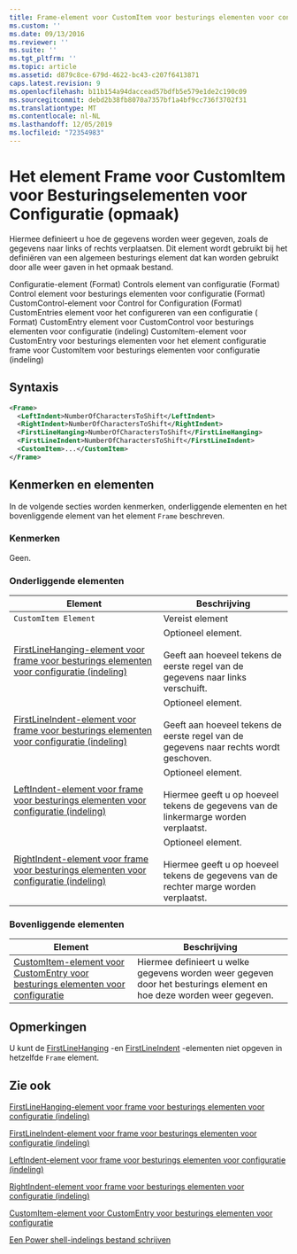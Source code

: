 ```yaml
---
title: Frame-element voor CustomItem voor besturings elementen voor configuratie (indeling) | Microsoft Docs
ms.custom: ''
ms.date: 09/13/2016
ms.reviewer: ''
ms.suite: ''
ms.tgt_pltfrm: ''
ms.topic: article
ms.assetid: d879c8ce-679d-4622-bc43-c207f6413871
caps.latest.revision: 9
ms.openlocfilehash: b11b154a94daccead57bdfb5e579e1de2c190c09
ms.sourcegitcommit: debd2b38fb8070a7357bf1a4bf9cc736f3702f31
ms.translationtype: MT
ms.contentlocale: nl-NL
ms.lasthandoff: 12/05/2019
ms.locfileid: "72354983"
---
```

# <a name="frame-element-for-customitem-for-controls-for-configuration-format"></a>Het element Frame voor CustomItem voor Besturingselementen voor Configuratie (opmaak)

Hiermee definieert u hoe de gegevens worden weer gegeven, zoals de gegevens naar links of rechts verplaatsen. Dit element wordt gebruikt bij het definiëren van een algemeen besturings element dat kan worden gebruikt door alle weer gaven in het opmaak bestand.

Configuratie-element (Format) Controls element van configuratie (Format) Control element voor besturings elementen voor configuratie (Format) CustomControl-element voor Control for Configuration (Format) CustomEntries element voor het configureren van een configuratie ( Format) CustomEntry element voor CustomControl voor besturings elementen voor configuratie (indeling) CustomItem-element voor CustomEntry voor besturings elementen voor het element configuratie frame voor CustomItem voor besturings elementen voor configuratie (indeling)

## <a name="syntax"></a>Syntaxis

```xml
<Frame>
  <LeftIndent>NumberOfCharactersToShift</LeftIndent>
  <RightIndent>NumberOfCharactersToShift</RightIndent>
  <FirstLineHanging>NumberOfCharactersToShift</FirstLineHanging>
  <FirstLineIndent>NumberOfCharactersToShift</FirstLineIndent>
  <CustomItem>...</CustomItem>
</Frame>
```

## <a name="attributes-and-elements"></a>Kenmerken en elementen

In de volgende secties worden kenmerken, onderliggende elementen en het bovenliggende element van het element `Frame` beschreven.

### <a name="attributes"></a>Kenmerken

Geen.

### <a name="child-elements"></a>Onderliggende elementen

|Element|Beschrijving|
|-------------|-----------------|
|`CustomItem Element`|Vereist element|
|[FirstLineHanging-element voor frame voor besturings elementen voor configuratie (indeling)](./firstlinehanging-element-for-frame-for-controls-for-configuration-format.md)|Optioneel element.<br /><br /> Geeft aan hoeveel tekens de eerste regel van de gegevens naar links verschuift.|
|[FirstLineIndent-element voor frame voor besturings elementen voor configuratie (indeling)](./firstlineindent-element-for-frame-for-controls-for-configuration-format.md)|Optioneel element.<br /><br /> Geeft aan hoeveel tekens de eerste regel van de gegevens naar rechts wordt geschoven.|
|[LeftIndent-element voor frame voor besturings elementen voor configuratie (indeling)](./leftindent-element-for-frame-for-controls-for-configuration-format.md)|Optioneel element.<br /><br /> Hiermee geeft u op hoeveel tekens de gegevens van de linkermarge worden verplaatst.|
|[RightIndent-element voor frame voor besturings elementen voor configuratie (indeling)](./rightindent-element-for-frame-for-controls-for-configuration-format.md)|Optioneel element.<br /><br /> Hiermee geeft u op hoeveel tekens de gegevens van de rechter marge worden verplaatst.|

### <a name="parent-elements"></a>Bovenliggende elementen

|Element|Beschrijving|
|-------------|-----------------|
|[CustomItem-element voor CustomEntry voor besturings elementen voor configuratie](./customitem-element-for-customentry-for-controls-for-configuration-format.md)|Hiermee definieert u welke gegevens worden weer gegeven door het besturings element en hoe deze worden weer gegeven.|

## <a name="remarks"></a>Opmerkingen

U kunt de [FirstLineHanging](./firstlinehanging-element-for-frame-for-controls-for-configuration-format.md) -en [FirstLineIndent](./firstlineindent-element-for-frame-for-controls-for-configuration-format.md) -elementen niet opgeven in hetzelfde `Frame` element.

## <a name="see-also"></a>Zie ook

[FirstLineHanging-element voor frame voor besturings elementen voor configuratie (indeling)](./firstlinehanging-element-for-frame-for-controls-for-configuration-format.md)

[FirstLineIndent-element voor frame voor besturings elementen voor configuratie (indeling)](./firstlineindent-element-for-frame-for-controls-for-configuration-format.md)

[LeftIndent-element voor frame voor besturings elementen voor configuratie (indeling)](./leftindent-element-for-frame-for-controls-for-configuration-format.md)

[RightIndent-element voor frame voor besturings elementen voor configuratie (indeling)](./rightindent-element-for-frame-for-controls-for-configuration-format.md)

[CustomItem-element voor CustomEntry voor besturings elementen voor configuratie](./customitem-element-for-customentry-for-controls-for-configuration-format.md)

[Een Power shell-indelings bestand schrijven](./writing-a-powershell-formatting-file.md)

